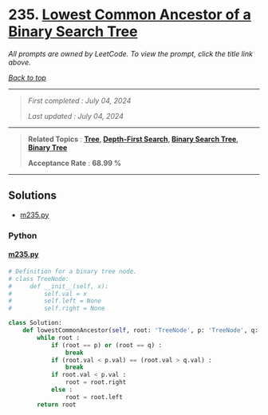# 235. [Lowest Common Ancestor of a Binary Search Tree](<https://leetcode.com/problems/lowest-common-ancestor-of-a-binary-search-tree>)

*All prompts are owned by LeetCode. To view the prompt, click the title link above.*

*[Back to top](<../README.md>)*

------

> *First completed : July 04, 2024*
>
> *Last updated : July 04, 2024*

------

> **Related Topics** : **[Tree](<by_topic/Tree.md>), [Depth-First Search](<by_topic/Depth-First Search.md>), [Binary Search Tree](<by_topic/Binary Search Tree.md>), [Binary Tree](<by_topic/Binary Tree.md>)**
>
> **Acceptance Rate** : **68.99 %**

------

## Solutions

- [m235.py](<../my-submissions/m235.py>)
### Python
#### [m235.py](<../my-submissions/m235.py>)
```Python
# Definition for a binary tree node.
# class TreeNode:
#     def __init__(self, x):
#         self.val = x
#         self.left = None
#         self.right = None

class Solution:
    def lowestCommonAncestor(self, root: 'TreeNode', p: 'TreeNode', q: 'TreeNode') -> 'TreeNode':
        while root :
            if (root == p) or (root == q) :
                break
            if (root.val < p.val) == (root.val > q.val) :
                break
            if root.val < p.val :
                root = root.right
            else :
                root = root.left
        return root
```

